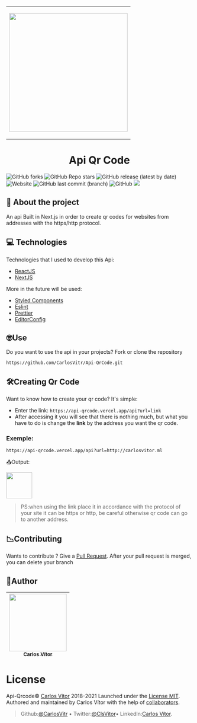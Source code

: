 <table align="center">
    <tbody>
        <tr>
            <td height=320>
<p align="center">
<img align="center"  width="320" height="320" src="https://api-qrcode.vercel.app/api?url=https://github.com/CarlosVitr/Api-QrCode">
</td>
        </tr>
    </tbody>
</table>

<h1 align="center"> Api Qr Code </h1>

![GitHub forks](https://img.shields.io/github/forks/carlosvitr/api-qrcode?color=red&style=for-the-badge)
![GitHub Repo stars](https://img.shields.io/github/stars/carlosvitr/api-qrcode?color=red&style=for-the-badge)
![GitHub release (latest by date)](https://img.shields.io/github/v/release/carlosvitr/api-qrcode?color=9cf&style=for-the-badge)
![Website](https://img.shields.io/website?down_color=red&down_message=offline&style=for-the-badge&up_color=green&up_message=Online&url=https%3A%2F%2Fapi-qrcode.vercel.app)
![GitHub last commit (branch)](https://img.shields.io/github/last-commit/carlosvitr/api-qrcode/main?color=9cf&style=for-the-badge)
![GitHub](https://img.shields.io/github/license/carlosvitr/Api-qrcode?style=for-the-badge)
<a href="http://carlosvitor.ml/"><img src="https://img.shields.io/badge/made_by_carlos-022d36.svg?style=for-the-badge&logo=dev.to&logoColor=white"></a>

</p>

## 💾 About the project

An api Built in Next.js in order to create qr codes for websites from addresses with the https/http protocol. 

## 💻 Technologies

Technologies that I used to develop this Api:

- [ReactJS](https://reactjs.org/)
- [NextJS](https://nestas.org)

 More in the future will be used:

- [Styled Components](https://styled-components.com/)
- [Eslint](https://eslint.org/)
- [Prettier](https://prettier.io/)
- [EditorConfig](https://editorconfig.org/)
 
## 🤓Use

Do you want to use the api in your projects?  Fork or clone the repository

```
https://github.com/CarlosVitr/Api-QrCode.git
```
## 🛠Creating Qr Code

Want to know how to create your qr code?  It's simple:
- Enter the link: `https://api-qrcode.vercel.app/api?url=link`
- After accessing it you will see that there is nothing much, but what you have to do is change the <strong>link</strong> by the address you want the qr code.

### Exemple:
```
https://api-qrcode.vercel.app/api?url=http://carlosvitor.ml
```

📤Output: 

<img align="center"  width="70" height="70" src="https://api-qrcode.vercel.app/api?url=http://carlosvitor.ml">

> PS:when using the link place it in accordance with the protocol of your site it can be https or http, be careful otherwise qr code can go to another address.

## 📉Contributing 

Wants to contribute ? Give a <a href="https://github.com/CarlosVitr/Api-QrCode/pulls">Pull Request</a>. After your pull request is merged, you can delete your branch

## 📌Author

| [<img src="https://avatars.githubusercontent.com/u/43506171?s=460&v=4" width="155"><br><sub> Carlos Vítor </sub>](https://github.com/carlosvitr) |
| :---: |
 
# License

Api-Qrcode© <a href="http://carlosvitor.ml">Carlos Vítor</a> 2018-2021 Launched under the [License MIT](https://github.com/CarlosVitr/Api-Qrcode/blob/main/LICENSE). Authored and maintained by Carlos Vítor with the help of <a href="https://github.com/carlosvitr/api-qrcode/graphs/contributors">collaborators</a>.
> Github:<a href="https://github.com/carlosvitr">@CarlosVitr</a> • Twitter:<a href="https://twitter.com/ClsVitor">@ClsVitor</a>• LinkedIn:<a href="https://www.linkedin.com/in/CarlosVitor">Carlos Vítor</a>.

